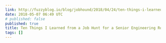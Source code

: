 ```yaml
---
link: http://fuzzyblog.io/blog/jobhound/2018/04/24/ten-things-i-learned-from-a-job-hunt-for-a-senior-engineering-role.html
date: 2018-05-07 06:49 UTC
# published: false
published: true
title: Ten Things I Learned from a Job Hunt for a Senior Engineering Role
tags: []
---
```



